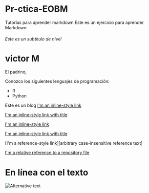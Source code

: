 # Pr-ctica-EOBM
Tutorías para aprender markdown
Este es un ejercicio para aprender Markdown
###### Este es un subtitulo de nivel


victor M
=======
El padrino, 


Conozco los siguientes lenguajes de programación:
* R
* Python

Este es un blog
[I'm an inline-style link](https://www.google.com)

[I'm an inline-style link with title](https://www.google.com "Google's Homepage")




[I'm an inline-style link](https://www.google.com)

[I'm an inline-style link with title](https://www.google.com "Google's Homepage")

[I'm a reference-style link][arbitrary case-insensitive reference text]

[I'm a relative reference to a repository file](../blob/master/LICENSE)

# En línea con el texto

![Alternative text](/path/to/img.jpg "Optional title")




